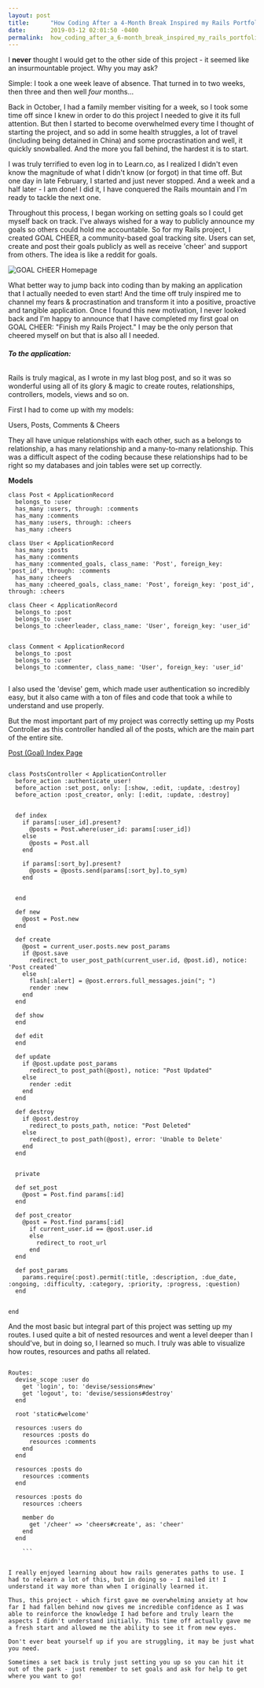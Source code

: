 ```yaml
---
layout: post
title:      "How Coding After a 4-Month Break Inspired my Rails Portfolio Project"
date:       2019-03-12 02:01:50 -0400
permalink:  how_coding_after_a_6-month_break_inspired_my_rails_portfolio_project
---
```


I **never** thought I would get to the other side of this project -  it seemed like an insurmountable project. Why you may ask? 


Simple: I took a one week leave of absence. That turned in to two weeks, then three and then well *four* months...

Back in October, I had a family member visiting for a week, so I took some time off since I knew in order to do this project I needed to give it its full attention. But then I started to become overwhelmed every time I thought of starting the project, and so add in some health struggles, a lot of travel (including being detained in China) and some procrastination and well, it quickly snowballed. And the more you fall behind, the hardest it is to start.

I was truly terrified to even log in to Learn.co, as I realized I didn't even know the magnitude of what I didn't know (or forgot) in that time off. But one day in late February, I started and just never stopped. And a week and a half later - I am done! I did it, I have conquered the Rails mountain and I'm ready to tackle the next one.

Throughout this process, I began working on setting goals so I could get myself back on track. I've always wished for a way to publicly announce my goals so others could hold me accountable. So for my Rails project, I created GOAL CHEER, a community-based goal tracking site. Users can set, create and post their goals publicly as well as receive 'cheer' and support from others. The idea is like a reddit for goals.

![GOAL CHEER Homepage](https://imgur.com/a/ZCN7ZmR)

What better way to jump back into coding than by making an application that I actually needed to even start! And the time off truly inspired me to channel my fears & procrastination and transform it into a positive, proactive and tangible application. Once I found this new motivation, I never looked back and I'm happy to announce that I have completed my first goal on GOAL CHEER: "Finish my Rails Project." I may be the only person that cheered myself on but that is also all I needed.






###### **To the application:**



Rails is truly magical, as I wrote in my last blog post, and so it was so wonderful using all of its glory & magic to create routes, relationships, controllers, models, views and so on.

First I had to come up with my models:

Users, Posts, Comments & Cheers

They all have unique relationships with each other, such as a belongs to relationship, a has many relationship and a many-to-many relationship. This was a difficult aspect of the coding because these relationships had to be right so my databases and join tables were set up correctly.




**Models**

```
class Post < ApplicationRecord
  belongs_to :user
  has_many :users, through: :comments
  has_many :comments
  has_many :users, through: :cheers
  has_many :cheers

class User < ApplicationRecord
  has_many :posts
  has_many :comments
  has_many :commented_goals, class_name: 'Post', foreign_key: 'post_id', through: :comments
  has_many :cheers
  has_many :cheered_goals, class_name: 'Post', foreign_key: 'post_id', through: :cheers

class Cheer < ApplicationRecord
  belongs_to :post
  belongs_to :user
  belongs_to :cheerleader, class_name: 'User', foreign_key: 'user_id'
	
	
class Comment < ApplicationRecord
  belongs_to :post
  belongs_to :user
  belongs_to :commenter, class_name: 'User', foreign_key: 'user_id'


```



I also used the 'devise' gem, which made user authentication so incredibly easy, but it also came with a ton of files and code that took a while to understand and use properly.  

But the most important part of my project was correctly setting up my Posts Controller as this controller handled all of the posts, which are the main part of the entire site. 

[Post (Goal) Index Page](https://imgur.com/a/vg8iFpg)


```

class PostsController < ApplicationController
  before_action :authenticate_user!
  before_action :set_post, only: [:show, :edit, :update, :destroy]
  before_action :post_creator, only: [:edit, :update, :destroy]


  def index
    if params[:user_id].present?
      @posts = Post.where(user_id: params[:user_id])
    else
      @posts = Post.all
    end

    if params[:sort_by].present?
      @posts = @posts.send(params[:sort_by].to_sym)
    end


  end

  def new
    @post = Post.new
  end

  def create
    @post = current_user.posts.new post_params
    if @post.save
      redirect_to user_post_path(current_user.id, @post.id), notice: 'Post created'
    else
      flash[:alert] = @post.errors.full_messages.join("; ")
      render :new
    end
  end

  def show
  end

  def edit
  end

  def update
    if @post.update post_params
      redirect_to post_path(@post), notice: "Post Updated"
    else
      render :edit
    end
  end

  def destroy
    if @post.destroy
      redirect_to posts_path, notice: "Post Deleted"
    else
      redirect_to post_path(@post), error: 'Unable to Delete'
    end
  end


  private

  def set_post
    @post = Post.find params[:id]
  end

  def post_creator
    @post = Post.find params[:id]
      if current_user.id == @post.user.id
      else
        redirect_to root_url
      end
  end

  def post_params
    params.require(:post).permit(:title, :description, :due_date, :ongoing, :difficulty, :category, :priority, :progress, :question)
  end


end

```



And the most basic but integral part of this project was setting up my routes. I used quite a bit of nested resources and went a level deeper than I should've, but in doing so, I learned so much. I truly was able to visualize how routes, resources and paths all related. 

```

Routes:
  devise_scope :user do
    get 'login', to: 'devise/sessions#new'
    get 'logout', to: 'devise/sessions#destroy'
  end

  root 'static#welcome'

  resources :users do
    resources :posts do
      resources :comments
    end
  end

  resources :posts do
    resources :comments
  end

  resources :posts do
    resources :cheers

    member do
      get '/cheer' => 'cheers#create', as: 'cheer'
    end
  end
	
	```


I really enjoyed learning about how rails generates paths to use. I had to relearn a lot of this, but in doing so - I nailed it! I understand it way more than when I originally learned it.

Thus, this project - which first gave me overwhelming anxiety at how far I had fallen behind now gives me incredible confidence as I was able to reinforce the knowledge I had before and truly learn the aspects I didn't understand initially. This time off actually gave me a fresh start and allowed me the ability to see it from new eyes. 

Don't ever beat yourself up if you are struggling, it may be just what you need.

Sometimes a set back is truly just setting you up so you can hit it out of the park - just remember to set goals and ask for help to get where you want to go! 





